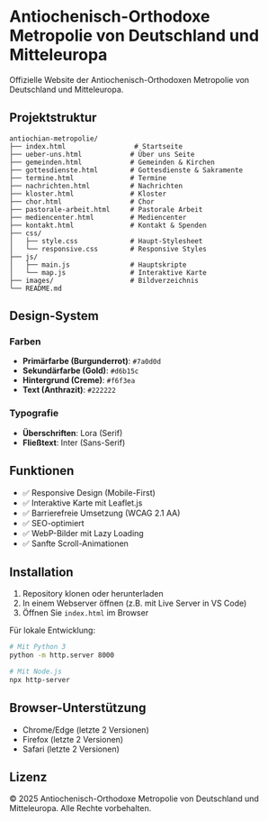 # Antiochenisch-Orthodoxe Metropolie von Deutschland und Mitteleuropa

Offizielle Website der Antiochenisch-Orthodoxen Metropolie von Deutschland und Mitteleuropa.

## Projektstruktur

```
antiochian-metropolie/
├── index.html                 # Startseite
├── ueber-uns.html            # Über uns Seite
├── gemeinden.html            # Gemeinden & Kirchen
├── gottesdienste.html        # Gottesdienste & Sakramente
├── termine.html              # Termine
├── nachrichten.html          # Nachrichten
├── kloster.html              # Kloster
├── chor.html                 # Chor
├── pastorale-arbeit.html     # Pastorale Arbeit
├── mediencenter.html         # Mediencenter
├── kontakt.html              # Kontakt & Spenden
├── css/
│   ├── style.css             # Haupt-Stylesheet
│   └── responsive.css        # Responsive Styles
├── js/
│   ├── main.js               # Hauptskripte
│   └── map.js                # Interaktive Karte
├── images/                   # Bildverzeichnis
└── README.md
```

## Design-System

### Farben
- **Primärfarbe (Burgunderrot)**: `#7a0d0d`
- **Sekundärfarbe (Gold)**: `#d6b15c`
- **Hintergrund (Creme)**: `#f6f3ea`
- **Text (Anthrazit)**: `#222222`

### Typografie
- **Überschriften**: Lora (Serif)
- **Fließtext**: Inter (Sans-Serif)

## Funktionen

- ✅ Responsive Design (Mobile-First)
- ✅ Interaktive Karte mit Leaflet.js
- ✅ Barrierefreie Umsetzung (WCAG 2.1 AA)
- ✅ SEO-optimiert
- ✅ WebP-Bilder mit Lazy Loading
- ✅ Sanfte Scroll-Animationen

## Installation

1. Repository klonen oder herunterladen
2. In einem Webserver öffnen (z.B. mit Live Server in VS Code)
3. Öffnen Sie `index.html` im Browser

Für lokale Entwicklung:
```bash
# Mit Python 3
python -m http.server 8000

# Mit Node.js
npx http-server
```

## Browser-Unterstützung

- Chrome/Edge (letzte 2 Versionen)
- Firefox (letzte 2 Versionen)
- Safari (letzte 2 Versionen)

## Lizenz

© 2025 Antiochenisch-Orthodoxe Metropolie von Deutschland und Mitteleuropa. Alle Rechte vorbehalten.


